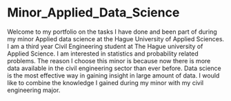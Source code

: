 # Minor_Applied_Data_Science
Welcome to my portfolio on the tasks I have done and been part of during my minor Applied data science at the Hague University of Applied Sciences. 
I am a third year Civil Engineering student at The Hague university of Applied Science. I am interested in statistics and probability related problems. 
The reason I choose this minor is because now there is more data available in the civil engineering sector than ever before. Data science is the most effective way in gaining insight in large amount of data. I would like to combine the knowledge I gained during my minor with my civil engineering major. 
